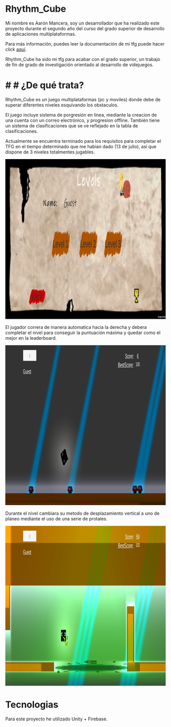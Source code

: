 # Rhythm_Cube
Mi nombre es Aarón Mancera, soy un desarrollador que ha realizado este proyecto durante el segundo año del curso del grado superior de desarrollo de aplicaciones multiplataformas.

Para más información, puedes leer la documentación de mi tfg puede hacer click [aquí](https://docs.google.com/document/d/1jY6ur10QaMcRW-jIU2Lwb8pRAWp1LFsNnyGM7aNeWQo/edit?usp=sharing).

Rhythm_Cube ha sido mi tfg para acabar con el grado superior, un trabajo de fin de grado de investigación orientado al desarrollo de videjuegos.

# # # ¿De qué trata?
Rhythm_Cube es un juego multiplataformas (pc y moviles) donde debe de superar diferentes niveles esquivando los obstaculos.

El juego incluye sistema de porgresión en linea, mediante la creacion de una cuenta con un correo electrónico, y progresion offline. También tiene un sistema de clasificaciones que se ve reflejado en la tabla de clasificaciones.

Actualmente se encuentra terminado para los requisitos para completar el TFG en el tiempo determinado que me habian dado (13 de julio), asi que dispone de 3 niveles totalmentes jugables.

<img src="ImagesReadme/menuLevel.jpg" width="900" height="500">

El jugador correra de manera automatica hacia la derecha y debera completar el nivel para conseguir la puntuación máxima y quedar como el mejor en la leaderboard.

<img src="ImagesReadme/saltar.jpg" width="900" height="500">

Durante el nivel cambiara su metodo de desplazamiento vertical a uno de planeo mediante el uso de una serie de protales.

<img src="ImagesReadme/volar.jpg" width="900" height="500">

# Tecnologias
Para este proyecto he utilizado Unity + Firebase.
